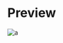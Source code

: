 # Preview 
![a](https://raw.githubusercontent.com/Eazvy/UILibs/main/Librarys/Gerad/Screenshot%202022-11-28%20175729.png)
